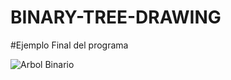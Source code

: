 # BINARY-TREE-DRAWING

#Ejemplo Final del programa 

![Arbol Binario](https://user-images.githubusercontent.com/66188523/102289857-4b8f4900-3f05-11eb-8510-9abc1734f46d.png)

